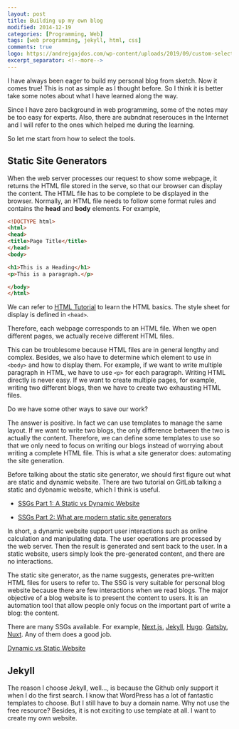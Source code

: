 ```yaml
---
layout: post
title: Building up my own blog
modified: 2014-12-19
categories: [Programming, Web]
tags: [web programming, jekyll, html, css]
comments: true
logo: https://andrejgajdos.com/wp-content/uploads/2019/09/custom-select-dropdown-html-730x350.png
excerpt_separator: <!--more-->
---
```




I have always been eager to build my personal blog from sketch. Now it comes true! This is not as simple as I thought before. So I think it is better take some notes about what I have learned along the way. 
<!--more-->
Since I have zero background in web programming, some of the notes may be too easy for experts. Also, there are aubndnat reserouces in the Internet and I will refer to the ones which helped me during the learning.

So let me start from how to select the tools.


## Static Site Generators

When the web server processes our request to show some webpage, it returns the HTML file stored in the serve, so that our browser can display the content. The HTML file has to be complete to be displayed in the browser. Normally, an HTML file needs to follow some format rules and contains the **head** and **body** elements. For example, 

```html
<!DOCTYPE html>
<html>
<head>
<title>Page Title</title>
</head>
<body>

<h1>This is a Heading</h1>
<p>This is a paragraph.</p>

</body>
</html>
```

We can refer to [HTML Tutorial](https://www.w3schools.com/html/) to learn the HTML basics. The style sheet for display is defined in `<head>`. 

Therefore, each webpage corresponds to an HTML file. When we open different pages, we actually receive different HTML files. 

This can be troublesome because HTML files are in general lengthy and complex. Besides, we also have to determine which element to use in `<body>` and how to display them. For example, if we want to write multiple paragraph in HTML, we have to use `<p>` for each paragraph. Writing HTML directly is never easy. If we want to create multiple pages, for example, writing two different blogs, then we have to create two exhausting HTML files.

Do we have some other ways to save our work?

The answer is positive. In fact we can use templates to manage the same layout. If we want to write two blogs, the only difference between the two is actually the content. Therefore, we can define some templates to use so that we only need to focus on writing our blogs instead of worrying about writing a complete HTML file. This is what a site generator does: automating the site generation.

Before talking about the static site generator, we should first figure out what are static and dynamic website. There are two tutorial on GitLab talking a static and dybnamic website, which I think is useful.

- [SSGs Part 1: A Static vs Dynamic Website](https://about.gitlab.com/blog/2016/06/03/ssg-overview-gitlab-pages-part-1-dynamic-x-static/)

- [SSGs Part 2: What are modern static site generators](https://about.gitlab.com/blog/2016/06/10/ssg-overview-gitlab-pages-part-2/)

In short, a dynamic website support user interactions such as online calculation and manipulating data. The user operations are processed by the web server. Then the result is generated and sent back to the user. In a static website, users simply look the pre-generated content, and there are no interactions.

The static site generator, as the name suggests, generates pre-written HTML files for users to refer to. The SSG is very suitable for personal blog website because there are few interactions when we read blogs. The major objective of a blog website is to present the content to users. It is an automation tool that allow people only focus on the important part of write a blog: the content.

There are many SSGs available. For example, [Next.js]([https://nextjs.org](https://nextjs.org/)), [Jekyll](https://jekyllrb.com), [Hugo](https://gohugo.io/). [Gatsby](https://www.gatsbyjs.com/), [Nuxt](https://nuxtjs.org/). Any of them does a good job.

[Dynamic vs Static Website](https://elextutorial.com/learn-php/dynamic-vs-static-website-static-website-dynamic-website-definition/#:~:text=The%20dynamic%20web%20page%20code%20written%20in%20the%20PHP%20server,is%20served%20to%20the%20user.)



## Jekyll

The reason I choose Jekyll, well..., is because the Github only support it when I do the first search. I know that WordPress has a lot of fantastic templates to choose. But I still have to buy a domain name. Why not use the free resource? Besides, it is not exciting to use template at all. I want to create my own website.


